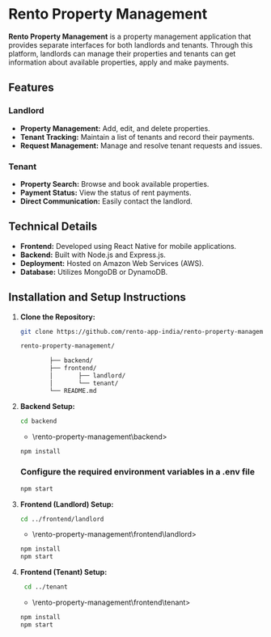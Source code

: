# Rento Property Management

**Rento Property Management** is a property management application that provides separate interfaces for both landlords and tenants. Through this platform, landlords can manage their properties and tenants can get information about available properties, apply and make payments.

## Features

### Landlord
- **Property Management:** Add, edit, and delete properties.
- **Tenant Tracking:** Maintain a list of tenants and record their payments.
- **Request Management:** Manage and resolve tenant requests and issues.

### Tenant
- **Property Search:** Browse and book available properties.
- **Payment Status:** View the status of rent payments.
- **Direct Communication:** Easily contact the landlord.

## Technical Details

- **Frontend:** Developed using React Native for mobile applications.
- **Backend:** Built with Node.js and Express.js.
- **Deployment:** Hosted on Amazon Web Services (AWS).
- **Database:** Utilizes MongoDB or DynamoDB.

## Installation and Setup Instructions

1. **Clone the Repository:**
    ```bash
    git clone https://github.com/rento-app-india/rento-property-management.git
    ```
    ```bash
    rento-property-management/

            ├── backend/
            ├── frontend/
            │       ├── landlord/
            │       └── tenant/
            └── README.md
    ```


2. **Backend Setup:**
    ```bash
    cd backend
    ```
    - \rento-property-management\backend>

    ```bash
    npm install
    ```
    ### Configure the required environment variables in a .env file
    ```bash
    npm start
    ```
3. **Frontend (Landlord) Setup:**
    ```bash
    cd ../frontend/landlord
    ```
    - \rento-property-management\frontend\landlord>

    ```bash
    npm install
    npm start
    ```

4. **Frontend (Tenant) Setup:**
    ```bash
     cd ../tenant
    ```
    - \rento-property-management\frontend\tenant>

    ```bash
    npm install
    npm start
    ```
